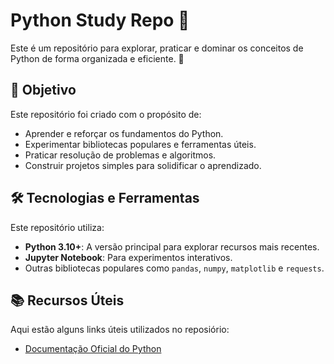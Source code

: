 # Python Study Repo 🐍

Este é um repositório para explorar, praticar e dominar os conceitos de Python de forma organizada e eficiente. 🚀

## 🎯 Objetivo

Este repositório foi criado com o propósito de:

- Aprender e reforçar os fundamentos do Python.
- Experimentar bibliotecas populares e ferramentas úteis.
- Praticar resolução de problemas e algoritmos.
- Construir projetos simples para solidificar o aprendizado.


## 🛠 Tecnologias e Ferramentas

Este repositório utiliza:

- **Python 3.10+**: A versão principal para explorar recursos mais recentes.
- **Jupyter Notebook**: Para experimentos interativos.
- Outras bibliotecas populares como `pandas`, `numpy`, `matplotlib` e `requests`.


## 📚 Recursos Úteis

Aqui estão alguns links úteis utilizados no reposiório:

- [Documentação Oficial do Python](https://docs.python.org/3/)


